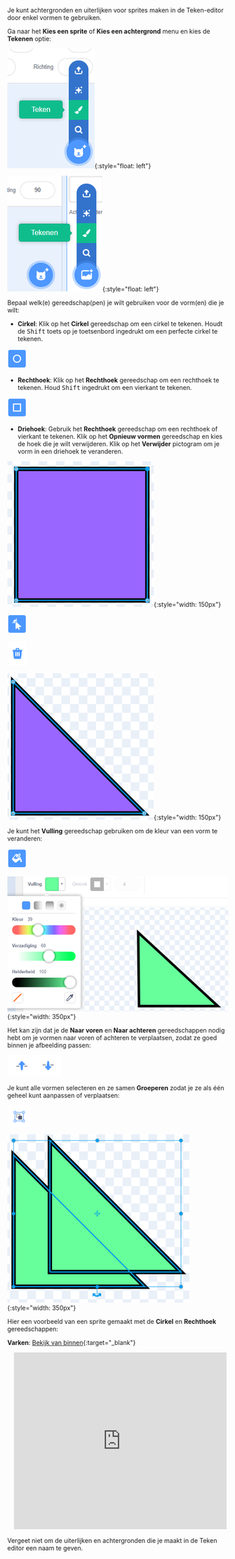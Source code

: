Je kunt achtergronden en uiterlijken voor sprites maken in de Teken-editor door enkel vormen te gebruiken.

Ga naar het **Kies een sprite** of **Kies een achtergrond** menu en kies de **Tekenen** optie:

![De 'Tekenen' optie in het 'Kies een sprite' menu.](images/choose-a-sprite.png){:style="float: left"}

![De 'Tekenen' optie in het 'Kies een achtergrond' menu.](images/choose-a-backdrop.png){:style="float: left"}

Bepaal welk(e) gereedschap(pen) je wilt gebruiken voor de vorm(en) die je wilt:

+ **Cirkel**: Klik op het **Cirkel** gereedschap om een cirkel te tekenen. Houdt de <kbd>Shift</kbd> toets op je toetsenbord ingedrukt om een perfecte cirkel te tekenen.

![Het Cirkel gereedschap.](images/circle-tool.png)

+ **Rechthoek**: Klik op het **Rechthoek** gereedschap om een rechthoek te tekenen. Houd <kbd>Shift</kbd> ingedrukt om een vierkant te tekenen.

![Het Rechthoek gereedschap.](images/rectangle-tool.png)

+ **Driehoek**: Gebruik het **Rechthoek** gereedschap om een rechthoek of vierkant te tekenen. Klik op het **Opnieuw vormen** gereedschap en kies de hoek die je wilt verwijderen. Klik op het **Verwijder** pictogram om je vorm in een driehoek te veranderen.

![Een vierkante vorm met één hoek geselecteerd.](images/square.png){:style="width: 150px"}

![Het Opnieuw vormen gereedschap.](images/reshape.png)

![Het Verwijder gereedschap.](images/delete.png)

![Een driehoekige vorm.](images/corner.png){:style="width: 150px"}

Je kunt het **Vulling** gereedschap gebruiken om de kleur van een vorm te veranderen:

![Het Vulling gereedschap.](images/fill-tool.png)

![De Vulling kleurkiezer en de nieuwe kleur van de vorm.](images/changed-colour.png){:style="width: 350px"}

Het kan zijn dat je de **Naar voren** en **Naar achteren** gereedschappen nodig hebt om je vormen naar voren of achteren te verplaatsen, zodat ze goed binnen je afbeelding passen:

![De Naar voren en Naar achteren gereedschappen.](images/front-back-tools.png)

Je kunt alle vormen selecteren en ze samen **Groeperen** zodat je ze als één geheel kunt aanpassen of verplaatsen:

![Het Groeperen gereedschap.](images/group.png)

![Meerdere vormen geselecteerd.](images/selected-shapes.png){:style="width: 350px"}

Hier een voorbeeld van een sprite gemaakt met de **Cirkel** en **Rechthoek** gereedschappen:

**Varken**: [Bekijk van binnen](https://scratch.mit.edu/projects/495903163/editor){:target="_blank"}
<div class="scratch-preview" style="margin-left: 15px;">
  <iframe allowtransparency="true" width="485" height="402" src="https://scratch.mit.edu/projects/embed/495903163/?autostart=false" frameborder="0"></iframe>
</div>

Vergeet niet om de uiterlijken en achtergronden die je maakt in de Teken editor een naam te geven.
